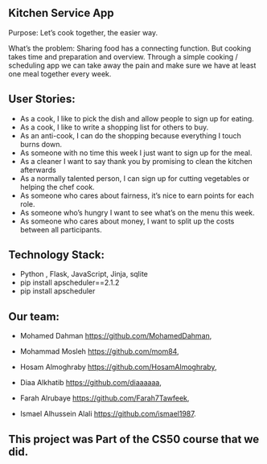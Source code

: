 ## Kitchen Service App ##

Purpose: Let’s cook together, the easier way.

What’s the problem: Sharing food has a connecting function. But cooking takes time and preparation and overview. Through a simple cooking / scheduling app we can take away the pain and make sure we have at least one meal together every week.


## User Stories:
* 	As a cook, I like to pick the dish and allow people to sign up for eating.
* 	As a cook, I like to write a shopping list for others to buy.
* 	As an anti-cook, I can do the shopping because everything I touch burns down.
* 	As someone with no time this week I just want to sign up for the meal.
* 	As a cleaner I want to say thank you by promising to clean the kitchen afterwards
* 	As a normally talented person, I can sign up for cutting vegetables or helping the chef cook.
* 	As someone who cares about fairness, it’s nice to earn points for each role.
* 	As someone who’s hungry I want to see what’s on the menu this week.
* 	As someone who cares about money, I want to split up the costs between all participants.


## Technology Stack:
 * Python , Flask, JavaScript, Jinja, sqlite
 * pip install apscheduler==2.1.2
 * pip install apscheduler

## Our team: 

* Mohamed Dahman    https://github.com/MohamedDahman,

* Mohammad Mosleh   https://github.com/mom84,

* Hosam Almoghraby  https://github.com/HosamAlmoghraby,

* Diaa Alkhatib           https://github.com/diaaaaaa,

* Farah Alrubaye       https://github.com/Farah7Tawfeek,

* Ismael Alhussein Alali     https://github.com/ismael1987.

## This project was Part of the CS50 course that we did.


